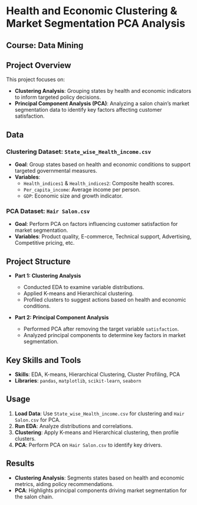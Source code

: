 # Health and Economic Clustering & Market Segmentation PCA Analysis

## Course: Data Mining

## Project Overview
This project focuses on:
- **Clustering Analysis**: Grouping states by health and economic indicators to inform targeted policy decisions.
- **Principal Component Analysis (PCA)**: Analyzing a salon chain’s market segmentation data to identify key factors affecting customer satisfaction.

## Data
### Clustering Dataset: `State_wise_Health_income.csv`
- **Goal**: Group states based on health and economic conditions to support targeted governmental measures.
- **Variables**:
  - `Health_indices1` & `Health_indices2`: Composite health scores.
  - `Per_capita_income`: Average income per person.
  - `GDP`: Economic size and growth indicator.

### PCA Dataset: `Hair Salon.csv`
- **Goal**: Perform PCA on factors influencing customer satisfaction for market segmentation.
- **Variables**: Product quality, E-commerce, Technical support, Advertising, Competitive pricing, etc.

## Project Structure
- **Part 1: Clustering Analysis**
  - Conducted EDA to examine variable distributions.
  - Applied K-means and Hierarchical clustering.
  - Profiled clusters to suggest actions based on health and economic conditions.
  
- **Part 2: Principal Component Analysis**
  - Performed PCA after removing the target variable `satisfaction`.
  - Analyzed principal components to determine key factors in market segmentation.

## Key Skills and Tools
- **Skills**: EDA, K-means, Hierarchical Clustering, Cluster Profiling, PCA
- **Libraries**: `pandas`, `matplotlib`, `scikit-learn`, `seaborn`

## Usage
1. **Load Data**: Use `State_wise_Health_income.csv` for clustering and `Hair Salon.csv` for PCA.
2. **Run EDA**: Analyze distributions and correlations.
3. **Clustering**: Apply K-means and Hierarchical clustering, then profile clusters.
4. **PCA**: Perform PCA on `Hair Salon.csv` to identify key drivers.

## Results
- **Clustering Analysis**: Segments states based on health and economic metrics, aiding policy recommendations.
- **PCA**: Highlights principal components driving market segmentation for the salon chain.
